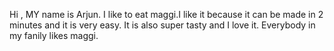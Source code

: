 Hi ,
MY name is Arjun. I like to eat maggi.I like it because it can be made in 2 minutes and it is very easy.
It is also super tasty and I love it. Everybody in my fanily likes maggi.






